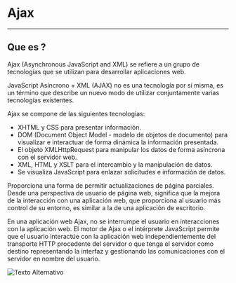 # Ajax 
***
## Que es ?
Ajax (Asynchronous JavaScript and XML) se refiere a un grupo de tecnologías que se utilizan para desarrollar aplicaciones web.

JavaScript Asíncrono + XML (AJAX) no es una tecnología por sí misma, es un término que describe un nuevo modo de utilizar conjuntamente varias tecnologías existentes.

Ajax se compone de las siguientes tecnologías:

   - XHTML y CSS para presentar información.
   - DOM (Document Object Model - modelo de objetos de documento) para visualizar e interactuar de forma dinámica la información presentada.
   - El objeto XMLHttpRequest para manipular los datos de forma asíncrona con el servidor web.
   - XML, HTML y XSLT para el intercambio y la manipulación de datos.
   - Se visualiza JavaScript para enlazar solicitudes e información de datos.

Proporciona una forma de permitir actualizaciones de página parciales. Desde una perspectiva de usuario de página web, significa que la mejora de la interacción con una aplicación web, que proporciona al usuario más control de su entorno, es similar a la de una aplicación de escritorio. 

En una aplicación web Ajax, no se interrumpe el usuario en interacciones con la aplicación web. El motor de Ajax o el intérprete JavaScript permite que el usuario interactúe con la aplicación web independientemente del transporte HTTP procedente del servidor o que tenga el servidor como destino representando la interfaz y gestionando las comunicaciones con el servidor en nombre del usuario. 

![Texto Alternativo](https://www.ibm.com/docs/es/SS8PJ7_9.6.1/com.ibm.etools.webtoolscore.doc/images/ajaxWebAppModel.gif)